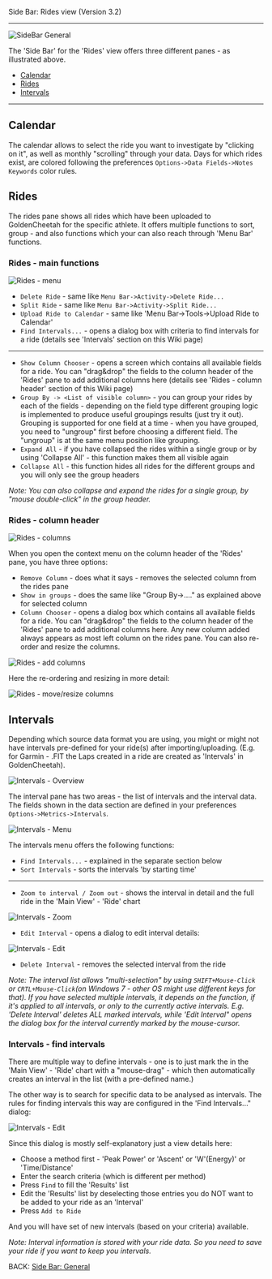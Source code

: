 Side Bar: Rides view (Version 3.2)
***

![SideBar General](https://raw.githubusercontent.com/GoldenCheetah/GoldenCheetah/master/doc/wiki/SideBar_Rides.JPG)

The 'Side Bar' for the 'Rides' view offers three different panes - as illustrated above.

* [Calendar](https://github.com/GoldenCheetah/GoldenCheetah/wiki/UG_Side-Bar_Rides-view#calendar)
* [Rides](https://github.com/GoldenCheetah/GoldenCheetah/wiki/UG_Side-Bar_Rides-view#rides)
* [Intervals](https://github.com/GoldenCheetah/GoldenCheetah/wiki/UG_Side-Bar_Rides-view#intervals)

***

## Calendar

The calendar allows to select the ride you want to investigate by "clicking on it", as well as monthly "scrolling" through your data. Days for which rides exist, are colored following the preferences `Options->Data Fields->Notes Keywords` color rules. 

## Rides

The rides pane shows all rides which have been uploaded to GoldenCheetah for the specific athlete. It offers multiple functions to sort, group - and also functions which your can also reach through 'Menu Bar' functions.

### Rides - main functions

![Rides - menu](https://raw.githubusercontent.com/GoldenCheetah/GoldenCheetah/master/doc/wiki/SideBar_Rides-Rides_Menu.jpg)

* `Delete Ride` - same like `Menu Bar->Activity->Delete Ride...`
* `Split Ride` -  same like `Menu Bar->Activity->Split Ride...`
* `Upload Ride to Calendar` - same like 'Menu Bar->Tools->Upload Ride to Calendar'
* `Find Intervals...` - opens a dialog box with criteria to find intervals for a ride (details see 'Intervals' section on this Wiki page)
***
* `Show Column Chooser` - opens a screen which contains all available fields for a ride. You can "drag&drop" the fields to the column header of the 'Rides' pane to add additional columns here (details see 'Rides - column header' section of this Wiki page)
* `Group By -> <List of visible column>` - you can group your rides by each of the fields - depending on the field type different grouping logic is implemented to produce useful groupings results (just try it out). Grouping is supported for one field at a time - when you have grouped, you need to "ungroup" first before choosing a different field. The "ungroup" is at the same menu position like grouping.
* `Expand All` - if you have collapsed the rides within a single group or by using 'Collapse All' - this function makes them all visible again
* `Collapse All` - this function hides all rides for the different groups and you will only see the group headers

_Note: You can also collapse and expand the rides for a single group, by "mouse double-click" in the group header._

### Rides - column header

![Rides - columns](https://raw.githubusercontent.com/GoldenCheetah/GoldenCheetah/master/doc/wiki/SideBar_Rides-Rides_Columns.jpg)

When you open the context menu on the column header of the 'Rides' pane, you have three options:

* `Remove Column` - does what it says - removes the selected column from the rides pane
* `Show in groups` - does the same like "Group By->...." as explained above for selected column 
* `Column Chooser` - opens a dialog box which contains all available fields for a ride. You can "drag&drop" the fields to the column header of the 'Rides' pane to add additional columns here. Any new column added always appears as most left column on the rides pane. You can also re-order and resize the columns.

![Rides - add columns](https://raw.githubusercontent.com/GoldenCheetah/GoldenCheetah/master/doc/wiki/SideBar_Rides_Columns_Add_Column.gif)

Here the re-ordering and resizing in more detail:

![Rides - move/resize columns](https://raw.githubusercontent.com/GoldenCheetah/GoldenCheetah/master/doc/wiki/SideBar_Rides_Columns_Move_Resize.gif)

## Intervals

Depending which source data format you are using, you might or might not have intervals pre-defined for your ride(s) after importing/uploading. (E.g. for Garmin - .FIT the Laps created in a ride are created as 'Intervals' in GoldenCheetah).

![Intervals - Overview](https://raw.githubusercontent.com/GoldenCheetah/GoldenCheetah/master/doc/wiki/SideBar_Rides-Intervals_Overview.jpg)

The interval pane has two areas - the list of intervals and the interval data. The fields shown in the data section are defined in your preferences `Options->Metrics->Intervals`.

![Intervals - Menu](https://raw.githubusercontent.com/GoldenCheetah/GoldenCheetah/master/doc/wiki/SideBar_Rides-Intervals_Menu.jpg)

The intervals menu offers the following functions:

* `Find Intervals...` - explained in the separate section below
* `Sort Intervals` - sorts the intervals 'by starting time'
***
* `Zoom to interval / Zoom out` - shows the interval in detail and the full ride in the 'Main View' - 'Ride' chart

![Intervals - Zoom](https://raw.githubusercontent.com/GoldenCheetah/GoldenCheetah/master/doc/wiki/SideBar_Rides_Intervals_Zoom.gif)

* `Edit Interval` - opens a dialog to edit interval details:

![Intervals - Edit](https://raw.githubusercontent.com/GoldenCheetah/GoldenCheetah/master/doc/wiki/SideBar_Rides-Intervals_Edit_Interval.jpg)

* `Delete Interval` - removes the selected interval from the ride

_Note: The interval list allows "multi-selection" by using `SHIFT+Mouse-Click` or `CRTL+Mouse-Click`(on Windows 7 - other OS might use different keys for that). If you have selected multiple intervals, it depends on the function, if it's applied to all intervals, or only to the currently active intervals. E.g. 'Delete Interval' deletes ALL marked intervals, while 'Edit Interval" opens the dialog box for the interval currently marked by the mouse-cursor._


### Intervals - find intervals

There are multiple way to define intervals - one is to just mark the in the 'Main View' - 'Ride' chart with a "mouse-drag" - which then automatically creates an interval in the list (with a pre-defined name.)

The other way is to search for specific data to be analysed as intervals. The rules for finding intervals this way are configured in the 'Find Intervals..." dialog:

![Intervals - Edit](https://raw.githubusercontent.com/GoldenCheetah/GoldenCheetah/master/doc/wiki/SideBar_Rides-Intervals_Find.jpg)

Since this dialog is mostly self-explanatory just a view details here:

* Choose a method first - 'Peak Power' or 'Ascent' or 'W'(Energy)' or 'Time/Distance'
* Enter the search criteria (which is different per method)
* Press `Find` to fill the 'Results' list
* Edit the 'Results' list by deselecting those entries you do NOT want to be added to your ride as an 'Interval'
* Press `Add to Ride`

And you will have set of new intervals (based on your criteria) available.

_Note: Interval information is stored with your ride data. So you need to save your ride if you want to keep you intervals._

BACK: [Side Bar: General](https://github.com/GoldenCheetah/GoldenCheetah/wiki/UG_Side-Bar_General-handling)